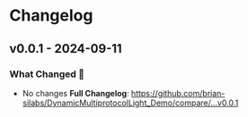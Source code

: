 # Changelog

## v0.0.1 - 2024-09-11

### What Changed 👀

* No changes
  **Full Changelog**: https://github.com/brian-silabs/DynamicMultiprotocolLight_Demo/compare/...v0.0.1
